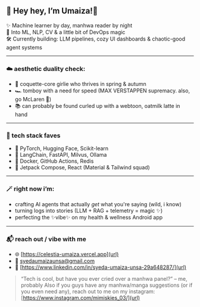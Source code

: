 ## 🌸 Hey hey, I’m Umaiza!🍂

✨ Machine learner by day, manhwa reader by night  
🧠 Into ML, NLP, CV & a little bit of DevOps magic  
🛠️ Currently building: LLM pipelines, cozy UI dashboards & chaotic-good agent systems  

---

### ☁️ aesthetic duality check:

- 💐 coquette-core girlie who thrives in spring & autumn
- 🏎️ tomboy with a need for speed (MAX VERSTAPPEN supremacy. also, go McLaren 💅)
- 📚 can probably be found curled up with a webtoon, oatmilk latte in hand

---

### 🔧 tech stack faves

- 🧠 PyTorch, Hugging Face, Scikit-learn
- 🤖 LangChain, FastAPI, Milvus, Ollama
- 🐳 Docker, GitHub Actions, Redis
- 🎨 Jetpack Compose, React (Material & Tailwind squad)

---

### 🪄 right now i’m:

- crafting AI agents that actually *get* what you're saying (wild, i know)
- turning logs into stories (LLM + RAG + telemetry = magic ✨)
- perfecting the ✨vibe✨ on my health & wellness Android app

---

### 📬 reach out / vibe with me

- 🌐 [https://celestia-umaiza.vercel.app](url)
- 📧 [syedaumaizaunsa@gmail.com](url)  
- 💼 [https://www.linkedin.com/in/syeda-umaiza-unsa-29a648287/](url)

> “Tech is cool, but have you ever cried over a manhwa panel?” – me, probably
> Also if you guys have any manhwa/manga suggestions (or if you even need any), reach out to me on my instagram: [https://www.instagram.com/mimiskies_03/](url)
